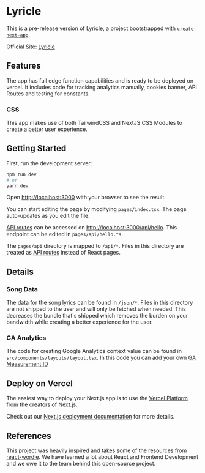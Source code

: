 # Lyricle

This is a pre-release version of [Lyricle](https://www.lyricle.app/), a project bootstrapped with [`create-next-app`](https://github.com/vercel/next.js/tree/canary/packages/create-next-app).

Official Site: [Lyricle](https://www.lyricle.app/)

## Features

The app has full edge function capabilities and is ready to be deployed on vercel. It includes code for tracking analytics manually, cookies banner, API Routes and testing for constants.

### CSS

This app makes use of both TailwindCSS and NextJS CSS Modules to create a better user experience.

## Getting Started

First, run the development server:

```bash
npm run dev
# or
yarn dev
```

Open [http://localhost:3000](http://localhost:3000) with your browser to see the result.

You can start editing the page by modifying `pages/index.tsx`. The page auto-updates as you edit the file.

[API routes](https://nextjs.org/docs/api-routes/introduction) can be accessed on [http://localhost:3000/api/hello](http://localhost:3000/api/hello). This endpoint can be edited in `pages/api/hello.ts`.

The `pages/api` directory is mapped to `/api/*`. Files in this directory are treated as [API routes](https://nextjs.org/docs/api-routes/introduction) instead of React pages.

## Details

### Song Data

The data for the song lyrics can be found in `/json/*`. Files in this directory are not shipped to the user and will only be fetched when needed. This decreases the bundle that's shipped which removes the burden on your bandwidth while creating a better experience for the user.

### GA Analytics

The code for creating Google Analytics context value can be found in `src/components/layouts/layout.tsx`. In this code you can add your own [GA Measurement ID](https://support.google.com/analytics/answer/12270356?hl=en#:~:text=A%20Measurement%20ID%20is%20an,same%20as%20your%20destination%20ID)

## Deploy on Vercel

The easiest way to deploy your Next.js app is to use the [Vercel Platform](https://vercel.com/new?utm_medium=default-template&filter=next.js&utm_source=create-next-app&utm_campaign=create-next-app-readme) from the creators of Next.js.

Check out our [Next.js deployment documentation](https://nextjs.org/docs/deployment) for more details.

## References

This project was heavily inspired and takes some of the resources from [react-wordle](https://github.com/cwackerfuss/react-wordle). We have learned a lot about React and Frontend Development and we owe it to the team behind this open-source project.
